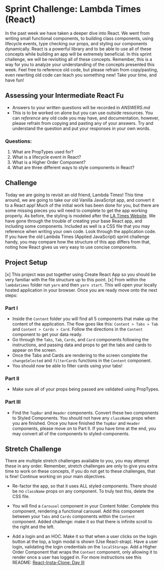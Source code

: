 # Sprint Challenge: Lambda Times (React)

In the past week we have taken a deeper dive into React. We went from writing small functional components, to building class components, using lifecycle events, type checking our props, and styling our components dynamically. React is a powerful library and to be able to use all of these concepts while building an app will be extremely beneficial. In this sprint challenge, we will be revisiting all of these concepts. Remember, this is a way for you to analyze your understanding of the concepts presented this week. Feel free to reference old code, but please refrain from copy/pasting, even rewriting old code can teach you something new! Take your time, and have fun!

## Assessing your Intermediate React Fu

- Answers to your written questions will be recorded in _ANSWERS.md_
- This is to be worked on alone but you can use outside resources. You can _reference_ any old code you may have, and documentation, however, please refrain from copying and pasting any of your answers. Try and understand the question and put your responses in your own words.

### Questions:

1.  What are PropTypes used for?
1.  What is a lifecycle event in React?
1.  What is a Higher Order Component?
1.  What are three different ways to style components in React?

## Challenge

Today we are going to revisit an old friend, Lambda Times! This time around, we are going to take our old Vanilla JavaScript app, and convert it to a React app! Much of the initial work has been done for you, but there are some missing pieces you will need to complete to get the app working properly. As before, the styling is modeled after the [LA Times Website](http://www.latimes.com). We have gone through the trouble of creating your base React app, and including some components. Included as well is a CSS file that you may reference when writing your own code. Look through the application code. If you have the old Lambda Times (Applied JavaScript) sprint challenge handy, you may compare how the structure of this app differs from that, noting how React gives us very easy to use concise components.

## Project Setup

[x] This project was put together using Create React App so you should be very familiar with the file structure up to this point.
[x] From within the `lambdatimes` folder run `yarn` and then `yarn start`. This will open your locally hosted application in your browser. Once you are ready move onto the next steps:

### Part I

- Inside the `Content` folder you will find all 5 components that make up the content of the application. The flow goes like this: `Content > Tabs > Tab` and `Content > Cards > Card`. Follow the directions in the `Content` component to get your data ready.
- Go through the `Tabs`, `Tab`, `Cards`, and `Card` components following the instructions, and passing data and props to get the tabs and cards to appear on the screen.
- Once the Tabs and Cards are rendering to the screen complete the `changeSelected` and `filterCards` functions in the `Content` component.
- You should now be able to filter cards using your tabs!

### Part II

- Make sure all of your props being passed are validated using PropTypes.

### Part III

- Find the `TopBar` and `Header` components. Convert these two components to Styled Components. You should not have any `className` props when you are finished. Once you have finished the `TopBar` and `Header` components, please move on to Part II. If you have time at the end, you may convert all of the components to styled-components.

## Stretch Challenge

There are multiple stretch challenges available to you, you may attempt these in any order. Remember, stretch challenges are only to give you extra time to work on these concepts, if you do not get to these challenges, that is fine! Continue working on your main objectives.

- Re-factor the app, so that it uses ALL styled components. There should be no `className` props on any component. To truly test this, delete the CSS file.

- You will find a `Carousel` component in your Content folder. Complete this component, rendering a functional carousel. Add this component between your `Tabs` and `Cards` components within the `Content` component. Added challenge: make it so that there is infinite scroll to the right and the left.

- Add a login and an HOC. Make it so that when a user clicks on the login button at the top, a login modal is shown (Use React-strap). Have a user login, validating the login credentials on the `localStorage`. Add a Higher Order Component that wraps the `Content` component, only allowing it to render once a user has logged in. For more instructions see this README: [React-Insta-Clone: Day III](https://github.com/LambdaSchool/React-Insta-Clone/blob/master/DAY_THREE_README.md#tasks-day-iii)
